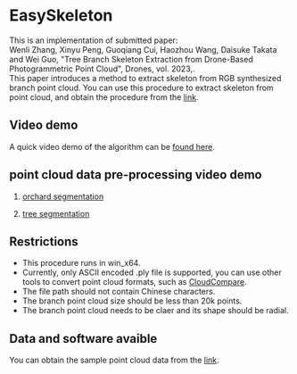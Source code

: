 # EasySkeleton
This is an implementation of submitted paper:  
Wenli Zhang, Xinyu Peng, Guoqiang Cui, Haozhou Wang, Daisuke Takata and Wei Guo, "Tree Branch Skeleton Extraction from Drone-Based Photogrammetric Point Cloud", Drones, vol. 2023,.  
This paper introduces a method to extract skeleton from RGB synthesized branch point cloud. You can use this procedure to extract skeleton from point cloud, and obtain the procedure from the [link]().

## Video demo
A quick video demo of the algorithm can be [found here](https://youtu.be/cq_7MVMzZ90).


## point cloud data pre-processing video demo
1. [orchard segmentation](https://www.youtube.com/embed/I48e63mNP0Y)

2. [tree segmentation](https://www.youtube.com/embed/KqyYVsdYSZg)



## Restrictions
- This procedure runs in win_x64.
- Currently, only ASCII encoded .ply file is supported, you can use other tools to convert point cloud formats, such as [CloudCompare](https://github.com/CloudCompare/CloudCompare).
- The file path should not contain Chinese characters.
- The branch point cloud size should be less than 20k points.
- The branch point cloud needs to be claer and its shape should be radial.

## Data and software avaible
You can obtain the sample point cloud data from the [link]().
